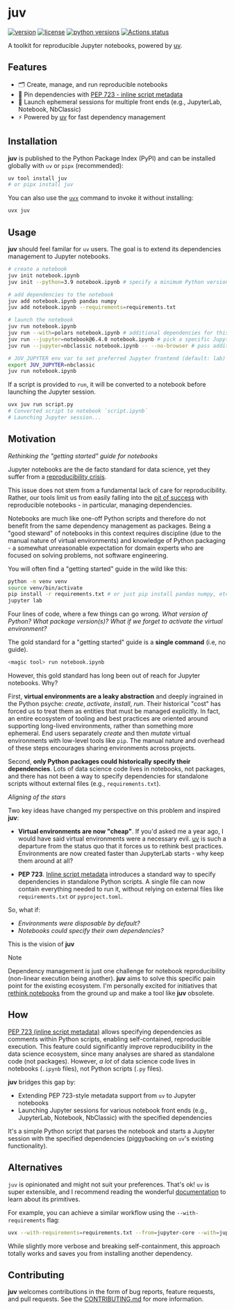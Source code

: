 # juv

[![version](https://img.shields.io/pypi/v/juv.svg?labelColor=0273B7&color=0C3141)](https://pypi.org/pypi/juv)
[![license](https://img.shields.io/pypi/l/juv.svg)](https://github.com/manzt/juv/blob/main/LICENSE)
[![python versions](https://img.shields.io/pypi/pyversions/juv.svg)](https://pypi.python.org/pypi/juv)
[![Actions status](https://github.com/manzt/juv/actions/workflows/ci.yml/badge.svg)](https://github.com/manzt/juv/actions)

A toolkit for reproducible Jupyter notebooks, powered by [uv](https://docs.astral.sh/uv/).

## Features

- 🗂️ Create, manage, and run reproducible notebooks
- 📌 Pin dependencies with [PEP 723 - inline script metadata](https://peps.python.org/pep-0723)
- 🚀 Launch ephemeral sessions for multiple front ends (e.g., JupyterLab, Notebook, NbClassic)
- ⚡ Powered by [uv](https://docs.astral.sh/uv/) for fast dependency management

## Installation

**juv** is published to the Python Package Index (PyPI) and can be installed
globally with `uv` or `pipx` (recommended):

```sh
uv tool install juv
# or pipx install juv
```

You can also use the [`uvx`](https://docs.astral.sh/uv/guides/tools/) command
to invoke it without installing:

```sh
uvx juv
```

## Usage

**juv** should feel familar for `uv` users. The goal is to extend its
dependencies management to Jupyter notebooks.

```sh
# create a notebook
juv init notebook.ipynb
juv init --python=3.9 notebook.ipynb # specify a minimum Python version

# add dependencies to the notebook
juv add notebook.ipynb pandas numpy
juv add notebook.ipynb --requirements=requirements.txt

# launch the notebook
juv run notebook.ipynb
juv run --with=polars notebook.ipynb # additional dependencies for this session (not saved)
juv run --jupyter=notebook@6.4.0 notebook.ipynb # pick a specific Jupyter frontend
juv run --jupyter=nbclassic notebook.ipynb -- --no-browser # pass additional arguments to Jupyter

# JUV_JUPYTER env var to set preferred Jupyter frontend (default: lab)
export JUV_JUPYTER=nbclassic
juv run notebook.ipynb
```

If a script is provided to `run`, it will be converted to a notebook before
launching the Jupyter session.

```sh
uvx juv run script.py
# Converted script to notebook `script.ipynb`
# Launching Jupyter session...
```

## Motivation

_Rethinking the "getting started" guide for notebooks_

Jupyter notebooks are the de facto standard for data science, yet they suffer
from a [reproducibility
crisis](https://leomurta.github.io/papers/pimentel2019a.pdf).

This issue does not stem from a fundamental lack of care for reproducibility.
Rather, our tools limit us from easily falling into the [pit of
success](https://blog.codinghorror.com/falling-into-the-pit-of-success) with
reproducible notebooks - in particular, managing dependencies.

Notebooks are much like one-off Python scripts and therefore do not benefit
from the same dependency management as packages. Being a "good steward" of
notebooks in this context requires discipline (due to the manual nature of
virtual environments) and knowledge of Python packaging - a somewhat
unreasonable expectation for domain experts who are focused on solving
problems, not software engineering.

You will often find a "getting started" guide in the wild like this:

```sh
python -m venv venv
source venv/bin/activate
pip install -r requirements.txt # or just pip install pandas numpy, etc
jupyter lab
```

Four lines of code, where a few things can go wrong. _What version of Python?_
_What package version(s)?_ _What if we forget to activate the virtual
environment?_

The gold standard for a "getting started" guide is a **single command** (i.e,
no guide).

```sh
<magic tool> run notebook.ipynb
```

However, this gold standard has long been out of reach for Jupyter notebooks.
Why?

First, **virtual environments are a leaky abstraction** and deeply ingrained in
the Python psyche: _create_, _activate_, _install_, _run_. Their historical
"cost" has forced us to treat them as entities that must be managed explicitly.
In fact, an entire ecosystem of tooling and best practices are oriented around
supporting long-lived environments, rather than something more ephemeral. End
users separately _create_ and then _mutate_ virtual environments with low-level
tools like `pip`. The manual nature and overhead of these steps encourages
sharing environments across projects.

Second, **only Python packages could historically specify their dependencies**.
Lots of data science code lives in notebooks, not packages, and there has not
been a way to specify dependencies for standalone scripts without external
files (e.g., `requirements.txt`).

*Aligning of the stars*

Two key ideas have changed my perspective on this problem and inspired **juv**:

- **Virtual environments are now "cheap"**. If you'd asked me a year ago, I
would have said virtual environments were a necessary evil.
[uv](https://peps.python.org/pep-0723/) is such a departure from the status quo
that it forces us to rethink best practices. Environments are now created
faster than JupyterLab starts - why keep them around at all?

- **PEP 723**. [Inline script metadata](https://peps.python.org/pep-0723/)
introduces a standard way to specify dependencies in standalone Python scripts.
A single file can now contain everything needed to run it, without relying on
external files like `requirements.txt` or `pyproject.toml`. 

So, what if:

- _Environments were disposable by default?_
- _Notebooks could specify their own dependencies?_

This is the vision of **juv**

> [!NOTE]
> Dependency management is just one challenge for notebook reproducibility
> (non-linear execution being another). **juv** aims to solve this specific
> pain point for the existing ecosystem. I'm personally excited for initiatives
> that [rethink notebooks](https://marimo.io/blog/lessons-learned) from the
> ground up and make a tool like **juv** obsolete.

## How

[PEP 723 (inline script metadata)](https://peps.python.org/pep-0723) allows
specifying dependencies as comments within Python scripts, enabling
self-contained, reproducible execution. This feature could significantly
improve reproducibility in the data science ecosystem, since many analyses are
shared as standalone code (not packages). However, _a lot_ of data science code
lives in notebooks (`.ipynb` files), not Python scripts (`.py` files).

**juv** bridges this gap by:

- Extending PEP 723-style metadata support from `uv` to Jupyter notebooks
- Launching Jupyter sessions for various notebook front ends (e.g., JupyterLab, Notebook, NbClassic) with the specified dependencies

It's a simple Python script that parses the notebook and starts a Jupyter
session with the specified dependencies (piggybacking on `uv`'s existing
functionality).

## Alternatives

`juv` is opinionated and might not suit your preferences. That's ok! `uv` is
super extensible, and I recommend reading the wonderful
[documentation](https://docs.astral.sh/uv) to learn about its primitives.

For example, you can achieve a similar workflow using the `--with-requirements`
flag:

```sh
uvx --with-requirements=requirements.txt --from=jupyter-core --with=jupyterlab jupyter lab notebook.ipynb
```

While slightly more verbose and breaking self-containment, this approach
totally works and saves you from installing another dependency.

## Contributing

**juv** welcomes contributions in the form of bug reports, feature requests,
and pull requests. See the [CONTRIBUTING.md](./CONTRIBUTING.md) for more
information.
